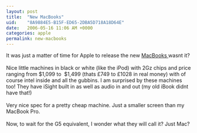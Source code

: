 ```yaml
---
layout: post
title:  "New MacBooks"
uid:	"8A9884E5-B15F-ED65-2DBA5D718A18D64E"
date:   2006-05-16 11:06 AM +0000
categories: apple
permalink: new-macbooks
---
```

It was just a matter of time for Apple to release the new <a href="http://www.apple.com/macbook/macbook.html" target="_blank">MacBooks </a>wasnt it?<br /><br />Nice little machines in black or white (like the iPod) with 2Gz chips and price ranging from $1,099 to&nbsp; $1,499 (thats &pound;749 to &pound;1028 in real money) with of course intel inside and all the gubbins. I am surprised by these machines too! They have iSight built in as well as audio in and out (my old iBook didnt have that!) <br /><br />Very nice spec for a pretty cheap machine. Just a smaller screen than my MacBook Pro.<br /><br />Now, to wait for the G5 equivalent, I wonder what they will call it? Just Mac?